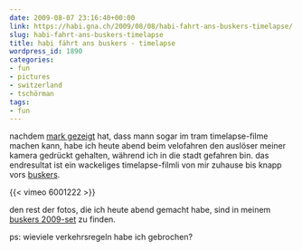 ```yaml
---
date: 2009-08-07 23:16:40+00:00
link: https://habi.gna.ch/2009/08/08/habi-fahrt-ans-buskers-timelapse/
slug: habi-fahrt-ans-buskers-timelapse
title: habi fährt ans buskers - timelapse
wordpress_id: 1890
categories:
- fun
- pictures
- switzerland
- tschörman
tags:
- fun
---
```


nachdem [mark gezeigt](https://permanenttourist.ch/2009/07/timelapse-tram-ride/) hat, dass mann sogar im tram timelapse-filme machen kann, habe ich heute abend beim velofahren den auslöser meiner kamera gedrückt gehalten, während ich in die stadt gefahren bin. das endresultat ist ein wackeliges timelapse-filmli von mir zuhause bis knapp vors [buskers](http://www.buskersbern.ch).

{{< vimeo 6001222 >}}

den rest der fotos, die ich heute abend gemacht habe, sind in meinem [buskers 2009-set](https://www.flickr.com/photos/habi/sets/72157621975156814/) zu finden.

ps: wieviele verkehrsregeln habe ich gebrochen?
